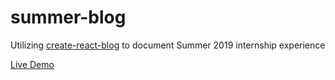 # summer-blog
Utilizing [create-react-blog](https://github.com/frontarm/create-react-blog) to document Summer 2019 internship experience

[Live Demo](https://kjs-summer-blog.netlify.com/)
